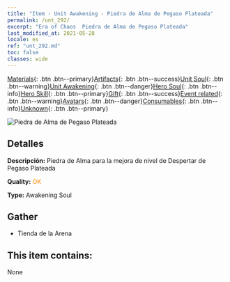 ```yaml
---
title: "Item - Unit Awakening - Piedra de Alma de Pegaso Plateada"
permalink: /unt_292/
excerpt: "Era of Chaos  Piedra de Alma de Pegaso Plateada"
last_modified_at: 2021-05-28
locale: es
ref: "unt_292.md"
toc: false
classes: wide
---
```

 [Materials](/ItemsES/){: .btn .btn--primary}[Artifacts](/ItemsES/Artifacts/){: .btn .btn--success}[Unit Soul](/ItemsES/UnitSoul/){: .btn .btn--warning}[Unit Awakening](/ItemsES/UnitAwakening/){: .btn .btn--danger}[Hero Soul](/ItemsES/HeroSoul/){: .btn .btn--info}[Hero Skill](/ItemsES/HeroSkill/){: .btn .btn--primary}[Gift](/ItemsES/Gift/){: .btn .btn--success}[Event related](/ItemsES/Events/){: .btn .btn--warning}[Avatars](/ItemsES/Avatars/){: .btn .btn--danger}[Consumables](/ItemsES/Consumables/){: .btn .btn--info}[Unknown](/ItemsES/Unknown/){: .btn .btn--primary}

 ![Piedra de Alma de Pegaso Plateada](/images/u/tia_yinyifeima.jpg)

## Detalles
 **Descripción:** Piedra de Alma para la mejora de nivel de Despertar de Pegaso Plateada

 **Quality:** <span style="color: #FF8C00">OK</span>

 **Type:** Awakening Soul

## Gather

*    Tienda de la Arena 

## This item contains:

  None

